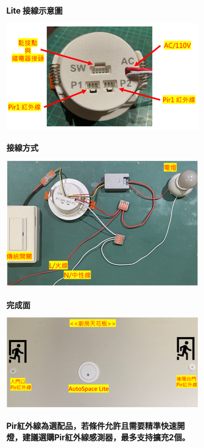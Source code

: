 ## Lite 接線示意圖

![Mosquitto_broker](/auto_space/image/220542.png)

## 接線方式

![Mosquitto_broker](/auto_space/image/231335.png)

## 完成面
![Mosquitto_broker](/auto_space/image/230750.png)

## Pir紅外線為選配品，若條件允許且需要精準快速開燈，建議選購Pir紅外線感測器，最多支持擴充2個。


